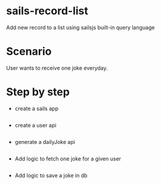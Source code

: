 # sails-record-list
Add new record to a list using sailsjs built-in query language

# Scenario
User wants to receive one joke everyday.

# Step by step

* create a sails app
```
```

* create a user api
```
```

* generate a dailyJoke api
```
```

* Add logic to fetch one joke for a given user
```
```

* Add logic to save a joke in db
```
```

